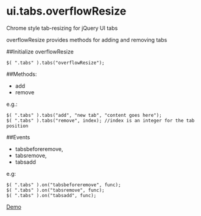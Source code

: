 # ui.tabs.overflowResize
Chrome style tab-resizing for jQuery UI tabs

overflowResize provides methods for adding and removing tabs

##Initialize overflowResize
```
$( ".tabs" ).tabs("overflowResize");
```

##Methods:
* add
* remove

e.g.:
```
$( ".tabs" ).tabs("add", "new tab", "content goes here");
$( ".tabs" ).tabs("remove", index); //index is an integer for the tab position
```

##Events
* tabsbeforeremove,
* tabsremove,
* tabsadd

e.g:
```
$( ".tabs" ).on("tabsbeforeremove", func);
$( ".tabs" ).on("tabsremove", func);
$( ".tabs" ).on("tabsadd", func);
```

[Demo](https://rawgit.com/adamjimenez/ui.tabs.overflowResize/master/demo/index.html)
